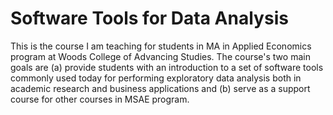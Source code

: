 # Software Tools for Data Analysis
This is the course I am teaching for students in MA in Applied Economics program at Woods College of Advancing Studies.
The course's two main goals are (a) provide students with an introduction to a set of software tools commonly used today for performing exploratory data analysis both in academic research and business applications and (b) serve as a support course for  other courses in MSAE program.
